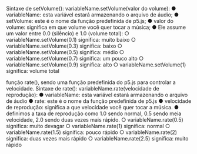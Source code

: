 Sintaxe de setVolume():
variableName.setVolume(valor do volume):
● variableName: esta variável estará armazenando o arquivo de áudio;
● setVolume: este é o nome da função predefinida de p5.js;
● valor do volume: significa em que volume você quer tocar a música;
● Ele assume um valor entre 0.0 (silêncio) e 1.0 (volume total):
○ variableName.setVolume(0.1) significa: muito baixo
○ variableName.setVolume(0.3) significa: baixo
○ variableName.setVolume(0.5) significa: médio
○ variableName.setVolume(0.7) significa: um pouco alto
○ variableName.setVolume(0.9) significa: alto
○ variableName.setVolume(1) significa: volume total


função rate(), sendo uma função predefinida do p5.js para controlar a velocidade.
Sintaxe de rate():
variableName.rate(velocidade de reprodução):
● variableName: esta variável estará armazenando o arquivo de áudio
● rate: este é o nome da função predefinida de p5.js
● velocidade de reprodução: significa a que velocidade você quer tocar a música.
● definimos a taxa de reprodução como 1.0 sendo normal, 0.5 sendo meia velocidade, 2.0
sendo duas vezes mais rápido.
○ variableName.rate(0.5) significa: muito devagar
○ variableName.rate(1) significa: normal
○ variableName.rate(1.5) significa: pouco rápido
○ variableName.rate(2) significa: duas vezes mais rápido
○ variableName.rate(2.5) significa: muito rápido